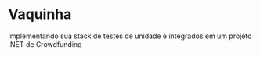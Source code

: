 # Vaquinha
Implementando sua stack de testes de unidade e integrados em um projeto .NET de Crowdfunding
